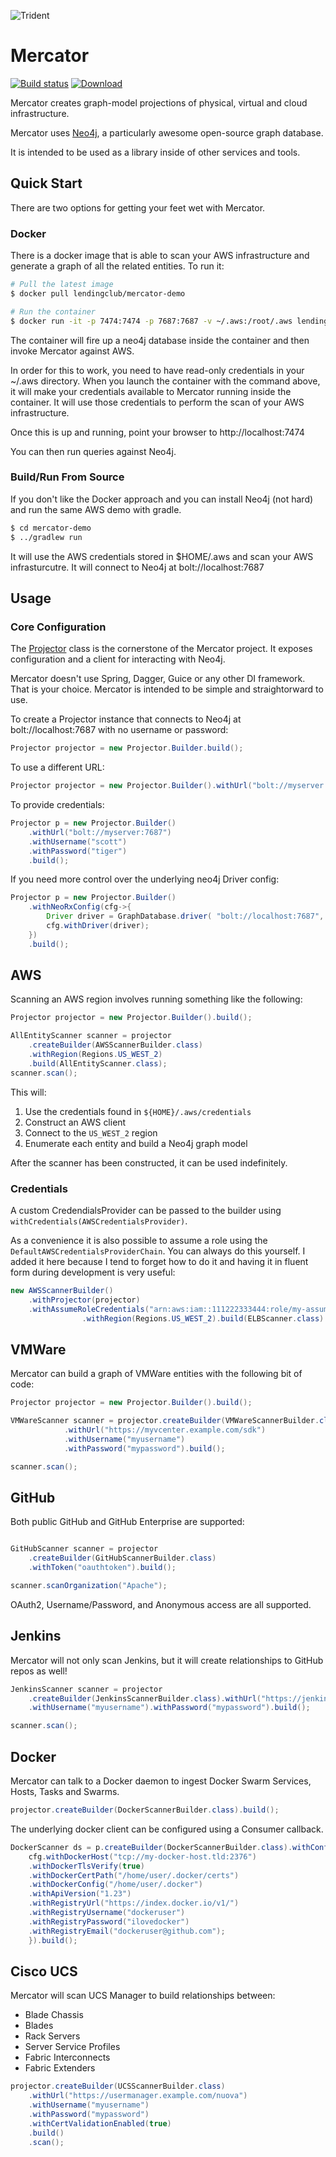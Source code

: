 ![Trident](https://raw.githubusercontent.com/LendingClub/mercator/master/.assets/noun_773008_sm.png) 

# Mercator

[![Build status](https://badge.buildkite.com/c3aa868e0bedd3006c2a985f16fcaf78b19db1c6b955051ae6.svg?branch=master)](https://buildkite.com/lendingclub/mercator)
[![Download](https://api.bintray.com/packages/lendingclub/OSS/mercator/images/download.svg)](https://bintray.com/lendingclub/OSS/mercator/_latestVersion)


Mercator creates graph-model projections of physical, virtual and cloud infrastructure.

Mercator uses [Neo4j](https://neo4j.com/), a particularly awesome open-source graph database.  

It is intended to be used as a library inside of other services and tools.

## Quick Start

There are two options for getting your feet wet with Mercator.

### Docker

There is a docker image that is able to scan your AWS infrastructure and generate a graph of all the related entities.  To run it:


```bash
# Pull the latest image
$ docker pull lendingclub/mercator-demo
```

```bash
# Run the container
$ docker run -it -p 7474:7474 -p 7687:7687 -v ~/.aws:/root/.aws lendingclub/mercator-demo
```

The container will fire up a neo4j database inside the container and then invoke Mercator against AWS.

In order for this to work, you need to have read-only credentials in your ~/.aws directory.  When you launch the 
container with the command above, it will make your credentials available to Mercator running inside the container. 
It will use those credentials to perform the scan of your AWS infrastructure.

Once this is up and running, point your browser to http://localhost:7474

You can then run queries against Neo4j.

### Build/Run From Source

If you don't like the Docker approach and you can install Neo4j (not hard) and run the same AWS demo with gradle.

```bash
$ cd mercator-demo
$ ../gradlew run
```

It will use the AWS credentials stored in $HOME/.aws and scan your AWS infrasturcutre.  It will connect to Neo4j at
bolt://localhost:7687

## Usage

### Core Configuration

The [Projector](https://github.com/LendingClub/mercator/blob/master/mercator-core/src/main/java/org/lendingclub/mercator/core/Projector.java) class is the cornerstone of the
Mercator project.  It exposes configuration and a client for interacting with Neo4j.

Mercator doesn't use Spring, Dagger, Guice or any other DI framework.  That is your choice.  Mercator is intended to be simple and straightorward to use.

To create a Projector instance that connects to Neo4j at bolt://localhost:7687 with no username or password:

```java
Projector projector = new Projector.Builder.build();
```

To use a different URL:

```java
Projector projector = new Projector.Builder().withUrl("bolt://myserver:7687").build();
```

To provide credentials:

```java
Projector p = new Projector.Builder()
    .withUrl("bolt://myserver:7687")
    .withUsername("scott")
    .withPassword("tiger")
    .build();
```

If you need more control over the underlying neo4j Driver config:

```java
Projector p = new Projector.Builder()
    .withNeoRxConfig(cfg->{
        Driver driver = GraphDatabase.driver( "bolt://localhost:7687", AuthTokens.basic( "neo4j", "neo4j" ) );
        cfg.withDriver(driver);
    })
    .build();
```

## AWS

Scanning an AWS region involves running something like the following:

```java
Projector projector = new Projector.Builder().build();

AllEntityScanner scanner = projector
    .createBuilder(AWSScannerBuilder.class)
    .withRegion(Regions.US_WEST_2)
    .build(AllEntityScanner.class);
scanner.scan();
```

This will:

1. Use the credentials found in ```${HOME}/.aws/credentials``` 
2. Construct an AWS client
3. Connect to the ```US_WEST_2``` region
4. Enumerate each entity and build a Neo4j graph model

After the scanner has been constructed, it can be used indefinitely.

### Credentials

A custom CredendialsProvider can be passed to the builder using `withCredentials(AWSCredentialsProvider)`.

As a convenience it is also possible to assume a role using the `DefaultAWSCredentialsProviderChain`.  You can 
always do this yourself.  I added it here because I tend to forget how to do it and having it in fluent 
form during development is very useful: 

```java
new AWSScannerBuilder()
	.withProjector(projector)
	.withAssumeRoleCredentials("arn:aws:iam::111222333444:role/my-assumed-role", "foo")
				.withRegion(Regions.US_WEST_2).build(ELBScanner.class).scan();
```

## VMWare

Mercator can build a graph of VMWare entities with the following bit of code:

```java
Projector projector = new Projector.Builder().build();

VMWareScanner scanner = projector.createBuilder(VMWareScannerBuilder.class)
			.withUrl("https://myvcenter.example.com/sdk")
			.withUsername("myusername")
			.withPassword("mypassword").build();

scanner.scan();
```

## GitHub

Both public GitHub and GitHub Enterprise are supported:

```java

GitHubScanner scanner = projector
	.createBuilder(GitHubScannerBuilder.class)
    .withToken("oauthtoken").build();

scanner.scanOrganization("Apache");
```

OAuth2, Username/Password, and Anonymous access are all supported.


## Jenkins

Mercator will not only scan Jenkins, but it will create relationships to GitHub repos as well!

```java
JenkinsScanner scanner = projector
    .createBuilder(JenkinsScannerBuilder.class).withUrl("https://jenkins.example.com")
    .withUsername("myusername").withPassword("mypassword").build();

scanner.scan();
```

## Docker

Mercator can talk to a Docker daemon to ingest Docker Swarm Services, Hosts, Tasks and Swarms.  

```java
projector.createBuilder(DockerScannerBuilder.class).build();
```

The underlying docker client can be configured using a Consumer callback.

```java
DockerScanner ds = p.createBuilder(DockerScannerBuilder.class).withConfig(cfg->{
	cfg.withDockerHost("tcp://my-docker-host.tld:2376")
	.withDockerTlsVerify(true)
	.withDockerCertPath("/home/user/.docker/certs")
	.withDockerConfig("/home/user/.docker")
	.withApiVersion("1.23")
	.withRegistryUrl("https://index.docker.io/v1/")
	.withRegistryUsername("dockeruser")
	.withRegistryPassword("ilovedocker")
	.withRegistryEmail("dockeruser@github.com");
	}).build();
```

## Cisco UCS

Mercator will scan UCS Manager to build relationships between:

* Blade Chassis
* Blades
* Rack Servers
* Server Service Profiles
* Fabric Interconnects
* Fabric Extenders

```java
projector.createBuilder(UCSScannerBuilder.class)
	.withUrl("https://usermanager.example.com/nuova")
	.withUsername("myusername")
	.withPassword("mypassword")
	.withCertValidationEnabled(true)
	.build()
	.scan();
```
